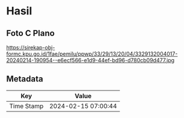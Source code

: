 # Hasil

## Foto C Plano

https://sirekap-obj-formc.kpu.go.id/1fae/pemilu/ppwp/33/29/13/20/04/3329132004017-20240214-190954--e6ecf566-e1d9-44ef-bd96-d780cb09d477.jpg


## Metadata

| Key        | Value               |
| ---------- | ------------------- |
| Time Stamp | 2024-02-15 07:00:44 |



